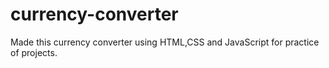 # currency-converter
Made this currency converter using HTML,CSS and JavaScript for practice of projects.
